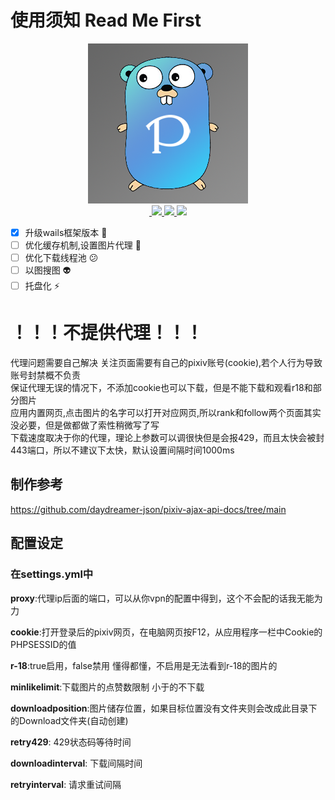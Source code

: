 # 使用须知 Read Me First


<p align="center">

<img src="./build/appicon.png">
<br>
<a href="https://github.com/ManInM00N/Go_Pixiv/releases"> <img src="https://img.shields.io/github/v/release/ManInM00N/Go_Pixiv" alt=""/> </a>
<a href="https://golang.google.cn/dl/"> <img src="https://img.shields.io/github/go-mod/go-version/ManInM00N/Go_Pixiv"> </a>
<a href="https://wails.io/zh-Hans/docs/gettingstarted/installation"> <img src="https://img.shields.io/badge/wails-v3.0.0--alpha8.3-red"> </a>
<a href="https://github.com/ManInM00N/Go_Pixiv/blob/master/LICENSE"><img src="https://img.shields.io/github/license/ManInM00N/Go_Pixiv"> </a>


</p>

 - [x] 升级wails框架版本 :tada:
 - [ ] 优化缓存机制,设置图片代理 :wave:
 - [ ] 优化下载线程池 :confused:
 - [ ] 以图搜图 :alien:
 - [ ] 托盘化 :zap:

# ！！！不提供代理！！！

代理问题需要自己解决
关注页面需要有自己的pixiv账号(cookie),若个人行为导致账号封禁概不负责<br>
保证代理无误的情况下，不添加cookie也可以下载，但是不能下载和观看r18和部分图片<br>
应用内置网页,点击图片的名字可以打开对应网页,所以rank和follow两个页面其实没必要，但是做都做了索性稍微写了写<br>
下载速度取决于你的代理，理论上参数可以调很快但是会报429，而且太快会被封443端口，所以不建议下太快，默认设置间隔时间1000ms

## 制作参考
https://github.com/daydreamer-json/pixiv-ajax-api-docs/tree/main<br>

## 配置设定

### 在settings.yml中

**proxy**:代理ip后面的端口，可以从你vpn的配置中得到，这个不会配的话我无能为力

**cookie**:打开登录后的pixiv网页，在电脑网页按F12，从应用程序一栏中Cookie的PHPSESSID的值

**r-18**:true启用，false禁用   懂得都懂，不启用是无法看到r-18的图片的

**minlikelimit**:下载图片的点赞数限制 小于的不下载

**downloadposition**:图片储存位置，如果目标位置没有文件夹则会改成此目录下的Download文件夹(自动创建)

**retry429**: 429状态码等待时间

**downloadinterval**: 下载间隔时间

**retryinterval**: 请求重试间隔
